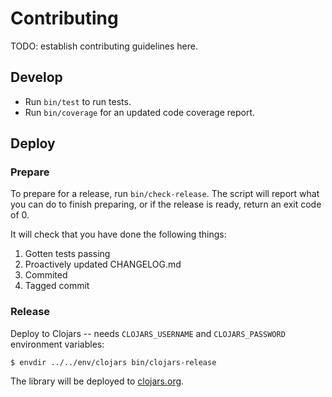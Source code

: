# Contributing

TODO: establish contributing guidelines here.

## Develop

* Run `bin/test` to run tests.
* Run `bin/coverage` for an updated code coverage report.

## Deploy

### Prepare

To prepare for a release, run `bin/check-release`. The script will report what
you can do to finish preparing, or if the release is ready, return an exit code
of 0.

It will check that you have done the following things:

1. Gotten tests passing
2. Proactively updated CHANGELOG.md
3. Commited
4. Tagged commit

### Release

Deploy to Clojars -- needs `CLOJARS_USERNAME` and `CLOJARS_PASSWORD` environment
variables:

    $ envdir ../../env/clojars bin/clojars-release

The library will be deployed to [clojars.org][clojars].

[clojars]: https://clojars.org/com.github.mainej/f-form
